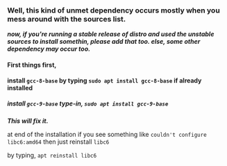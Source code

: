 ### Well, this kind of unmet dependency occurs mostly when you mess around with the sources list.

***now, if you're running a stable release of distro and used the unstable sources to install somethin, please add that too. else, some other dependency may occur too.***

#### First things first,

****install ``gcc-8-base`` by typing ``sudo apt install gcc-8-base`` if already installed****

##### install ``gcc-9-base`` type-in,  ``sudo apt install gcc-9-base``

***This will fix it.***

at end of the installation if you see something like ``couldn't configure libc6:amd64`` then just reinstall ``libc6``

by typing, ``apt reinstall libc6``
